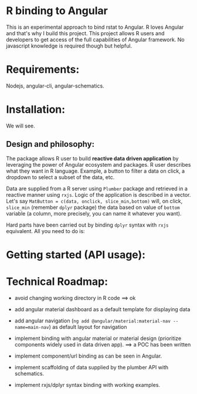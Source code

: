 # R binding to Angular
This is an experimental approach to bind rstat to Angular. R loves Angular and that's why I build this project.
This project allows R users and developers to get access of the full capabilities of Angular framework.
No javascript knowledge is required though but helpful.

# Requirements:

Nodejs, angular-cli, angular-schematics.

# Installation:

We will see.


## Design and philosophy:

The package allows R user to build **reactive data driven application** by leveraging the power of Angular ecosystem and packages. R user describes what they want in R language. Example, a button to filter a data on click, a dropdown to select a subset of the data, etc.

Data are supplied from a R server using `Plumber` package and retrieved in a reactive manner using `rxjs`. 
Logic of the application is described in a vector. Let's say `MatButton = c(data, onclick, slice_min,bottom)` will, on click, `slice_min` (remember `dplyr` package) the data based on value of `bottom` variable (a column, more precisely, you can name it whatever you want).

Hard parts have been carried out by binding `dplyr` syntax with `rxjs` equivalent. All you need to do is:

# Getting started (API usage):

# Technical Roadmap:

* avoid changing working directory in R code ==> ok

* add angular material dashboard as a default template for displaying data

* add angular navigation (`ng add @angular/material:material-nav --name=main-nav`) as default layout for navigation

* implement binding with angular material or material design (prioritize components widely used in data driven app). ==> a POC has been written

* implement component/url binding as can be seen in Angular.

* implement scaffolding of data supplied by the plumber API with schematics.

* implement rxjs/dplyr syntax binding with working examples.